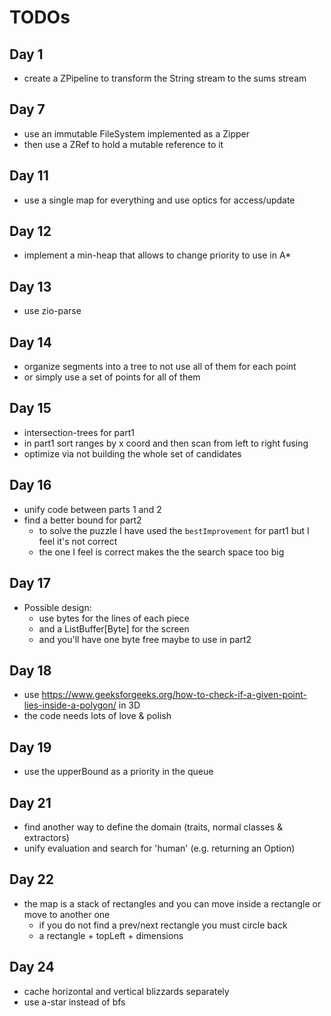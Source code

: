 # TODOs

## Day 1

- create a ZPipeline to transform the String stream to the sums stream

## Day 7

- use an immutable FileSystem implemented as a Zipper
- then use a ZRef to hold a mutable reference to it

## Day 11

- use a single map for everything and use optics for access/update

## Day 12

- implement a min-heap that allows to change priority to use in A*

## Day 13

- use zio-parse

## Day 14

- organize segments into a tree to not use all of them for each point
- or simply use a set of points for all of them

## Day 15

- intersection-trees for part1
- in part1 sort ranges by x coord and then scan from left to right fusing
- optimize via not building the whole set of candidates

## Day 16

- unify code between parts 1 and 2
- find a better bound for part2
  - to solve the puzzle I have used the `bestImprovement` for part1 but I feel it's not correct
  - the one I feel is correct makes the the search space too big

## Day 17

- Possible design:
  - use bytes for the lines of each piece
  - and a ListBuffer[Byte] for the screen
  - and you'll have one byte free maybe to use in part2

## Day 18

- use <https://www.geeksforgeeks.org/how-to-check-if-a-given-point-lies-inside-a-polygon/> in 3D
- the code needs lots of love & polish

## Day 19

- use the upperBound as a priority in the queue

## Day 21

- find another way to define the domain (traits, normal classes & extractors)
- unify evaluation and search for 'human' (e.g. returning an Option)

## Day 22

- the map is a stack of rectangles and you can move inside a rectangle or move to another one
  - if you do not find a prev/next rectangle you must circle back
  - a rectangle + topLeft + dimensions

## Day 24

- cache horizontal and vertical blizzards separately
- use a-star instead of bfs
